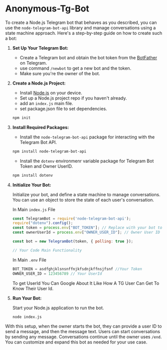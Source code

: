 # Anonymous-Tg-Bot
To create a Node.js Telegram bot that behaves as you described, you can use the `node-telegram-bot-api` library and manage conversations using a state machine approach. Here's a step-by-step guide on how to create such a bot:

1. **Set Up Your Telegram Bot:**

   - Create a Telegram bot and obtain the bot token from the [BotFather](https://telegram.me/BotFather) on Telegram.
   - use command `/newbot` to get a new bot and the token.
   - Make sure you're the owner of the bot.

2. **Create a Node.js Project:**

   - Install [Node.js](https://nodejs.org/en) on your device. 
   - Set up a Node.js project repo if you haven't already.
   - add an `index.js` main file.
   - set package.json file to set dependencies.
   
   ```bash
   npm init
   ```
   

4. **Install Required Packages:**

   - Install the `node-telegram-bot-api` package for interacting with the Telegram Bot API.

   ```bash
   npm install node-telegram-bot-api
   ```
   - Install the `dotenv` environmenr variable package for Telegram Bot Token and Owner UserID.

   ```bash
   npm install dotenv
   ```
   
5. **Initialize Your Bot:**

   Initialize your bot, and define a state machine to manage conversations. You can use an object to store the state of each user's conversation.

   In Main `index.js` File
   
   ```javascript
   const TelegramBot = require('node-telegram-bot-api');
   require("dotenv").config();
   const token = process.env["BOT_TOKEN"]; // Replace with your bot token
   const ownerUserId = process.env["OWNER_USER_ID"]; // Owner User ID
   
   const bot = new TelegramBot(token, { polling: true });

   // Your Code Main Functionality 
   ```
   
   In Main `.env` File
   
   ```javascript
   BOT_TOKEN = asdfghjklsnsnffnjkfsdnjkffnsjfsnf //Your Token
   OWNER_USER_ID = 123456789 // Your UserId 
   ```

   To get UserId You Can Google About It Like How A TG User Can Get To Know Their User Id.

7. **Run Your Bot:**

   Start your Node.js application to run the bot.

   ```bash
   node index.js
   ```

With this setup, when the owner starts the bot, they can provide a user ID to send a message, and then the message text. Users can start conversations by sending any message. Conversations continue until the owner uses `/end`. You can customize and expand this bot as needed for your use case.
